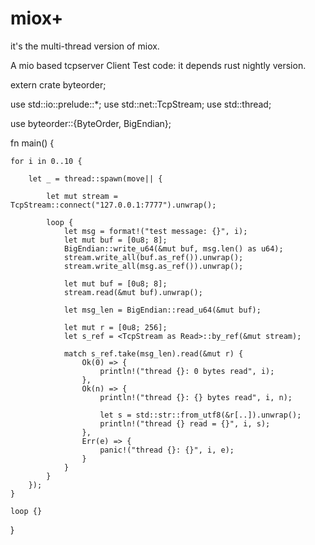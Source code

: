 # miox+
it's the multi-thread version of miox.

A mio based tcpserver 
Client Test code:
it depends rust nightly version.




<!--lang: rust-->
extern crate byteorder;

use std::io::prelude::*;
use std::net::TcpStream;
use std::thread;

use byteorder::{ByteOrder, BigEndian};


fn main() {

    for i in 0..10 {

        let _ = thread::spawn(move|| {

            let mut stream = TcpStream::connect("127.0.0.1:7777").unwrap();

            loop {
                let msg = format!("test message: {}", i);
                let mut buf = [0u8; 8];
                BigEndian::write_u64(&mut buf, msg.len() as u64);
                stream.write_all(buf.as_ref()).unwrap();
                stream.write_all(msg.as_ref()).unwrap();

                let mut buf = [0u8; 8];
                stream.read(&mut buf).unwrap();

                let msg_len = BigEndian::read_u64(&mut buf);

                let mut r = [0u8; 256];
                let s_ref = <TcpStream as Read>::by_ref(&mut stream);

                match s_ref.take(msg_len).read(&mut r) {
                    Ok(0) => {
                        println!("thread {}: 0 bytes read", i);
                    },
                    Ok(n) => {
                        println!("thread {}: {} bytes read", i, n);

                        let s = std::str::from_utf8(&r[..]).unwrap();
                        println!("thread {} read = {}", i, s);
                    },
                    Err(e) => {
                        panic!("thread {}: {}", i, e);
                    }
                }
            }
        });
    }

    loop {}
}
<!--lang: rust-->
